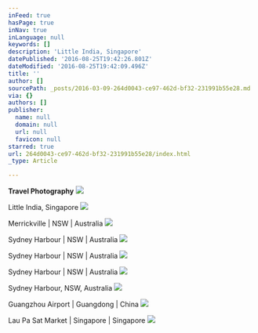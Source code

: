 ```yaml
---
inFeed: true
hasPage: true
inNav: true
inLanguage: null
keywords: []
description: 'Little India, Singapore'
datePublished: '2016-08-25T19:42:26.801Z'
dateModified: '2016-08-25T19:42:09.496Z'
title: ''
author: []
sourcePath: _posts/2016-03-09-264d0043-ce97-462d-bf32-231991b55e28.md
via: {}
authors: []
publisher:
  name: null
  domain: null
  url: null
  favicon: null
starred: true
url: 264d0043-ce97-462d-bf32-231991b55e28/index.html
_type: Article

---
```

**Travel Photography**
![](https://the-grid-user-content.s3-us-west-2.amazonaws.com/ed066738-177e-4fd3-8b14-5ffa32682dcf.jpg)

Little India, Singapore
![](https://the-grid-user-content.s3-us-west-2.amazonaws.com/1a7a0561-2f58-41c8-bba4-9fd31bcf0fac.jpg)

Merrickville | NSW | Australia
![](https://the-grid-user-content.s3-us-west-2.amazonaws.com/c7818f6b-a582-4dc5-8ce0-8ce13918587c.jpg)

Sydney Harbour | NSW | Australia
![](https://the-grid-user-content.s3-us-west-2.amazonaws.com/8f68e41a-aa76-4804-b3a2-69dc5e3a1ce6.jpg)

Sydney Harbour | NSW | Australia
![](https://the-grid-user-content.s3-us-west-2.amazonaws.com/f39f2a03-da50-4a5c-9bd1-996709bd0710.jpg)

Sydney Harbour | NSW | Australia
![](https://the-grid-user-content.s3-us-west-2.amazonaws.com/327985cd-b909-47ad-806f-57fbbc0f61c1.jpg)

Sydney Harbour, NSW, Australia
![](https://the-grid-user-content.s3-us-west-2.amazonaws.com/2970f3b9-248b-4bce-8004-1d64fdbc8367.jpg)

Guangzhou Airport | Guangdong | China ![](https://the-grid-user-content.s3-us-west-2.amazonaws.com/a1e9f6a6-bc4b-442c-a166-07bafa0266eb.jpg)

Lau Pa Sat Market | Singapore | Singapore
![](https://the-grid-user-content.s3-us-west-2.amazonaws.com/8e7765b4-d270-4005-9237-53a9d8b31261.jpg)